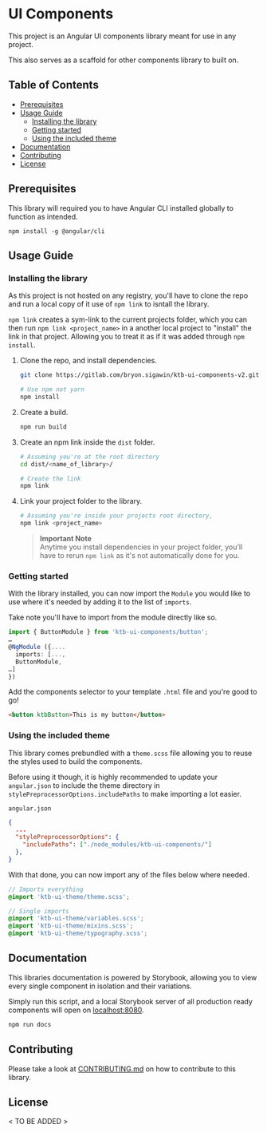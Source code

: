 # UI Components <!-- omit in toc -->

This project is an Angular UI components library meant for use in any project.

This also serves as a scaffold for other components library to built on.

## Table of Contents <!-- omit in toc -->

- [Prerequisites](#prerequisites)
- [Usage Guide](#usage-guide)
  - [Installing the library](#installing-the-library)
  - [Getting started](#getting-started)
  - [Using the included theme](#using-the-included-theme)
- [Documentation](#documentation)
- [Contributing](#contributing)
- [License](#license)

## Prerequisites

This library will required you to have Angular CLI installed globally to function as intended.

```
npm install -g @angular/cli
```

## Usage Guide

### Installing the library

As this project is not hosted on any registry, you'll have to clone the repo and run a local copy of it use of `npm link` to isntall the library.

`npm link` creates a sym-link to the current projects folder, which you can then run `npm link <project_name>` in a another local project to "install" the link in that project. Allowing you to treat it as if it was added through `npm install`.

1. Clone the repo, and install dependencies.

   ```bash
   git clone https://gitlab.com/bryon.sigawin/ktb-ui-components-v2.git

   # Use npm not yarn
   npm install
   ```

2. Create a build.

   ```bash
   npm run build
   ```

3. Create an npm link inside the `dist` folder.

   ```bash
   # Assuming you're at the root directory
   cd dist/<name_of_library>/

   # Create the link
   npm link
   ```

4. Link your project folder to the library.

   ```bash
   # Assuming you're inside your projects root directory,
   npm link <project_name>
   ```

   > **Important Note**  
   > Anytime you install dependencies in your project folder, you'll have to rerun `npm link` as it's not automatically done for you.

### Getting started

With the library installed, you can now import the `Module` you would like to use where it's needed by adding it to the list of `imports`.

Take note you'll have to import from the module directly like so.

```ts
import { ButtonModule } from 'ktb-ui-components/button';
…
@NgModule ({....
  imports: [...,
  ButtonModule,
…]
})
```

Add the components selector to your template `.html` file and you're good to go!

```html
<button ktbButton>This is my button</button>
```

### Using the included theme

This library comes prebundled with a `theme.scss` file allowing you to reuse the styles used to build the components.

Before using it though, it is highly recommended to update your `angular.json` to include the theme directory in `stylePreprocessorOptions.includePaths` to make importing a lot easier.

`angular.json`

```json
{
  ...
  "stylePreprocessorOptions": {
    "includePaths": ["./node_modules/ktb-ui-components/"]
  },
}
```

With that done, you can now import any of the files below where needed.

```scss
// Imports everything
@import 'ktb-ui-theme/theme.scss';

// Single imports
@import 'ktb-ui-theme/variables.scss';
@import 'ktb-ui-theme/mixins.scss';
@import 'ktb-ui-theme/typography.scss';
```

## Documentation

This libraries documentation is powered by Storybook, allowing you to view every single component in isolation and their variations.

Simply run this script, and a local Storybook server of all production ready components will open on [localhost:8080](//localhost:8080).

```bash
npm run docs
```

## Contributing

Please take a look at [CONTRIBUTING.md](./CONTRIBUTING.md) on how to contribute to this library.

## License

< TO BE ADDED >
